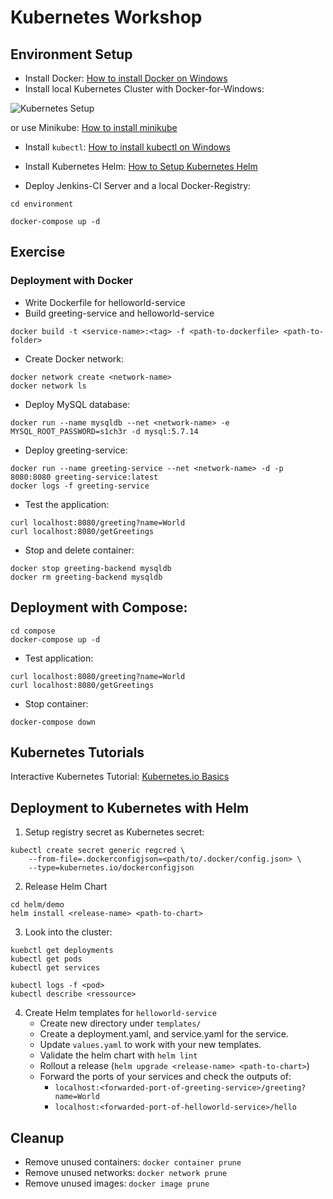 # Kubernetes Workshop



## Environment Setup


* Install Docker: [How to install Docker on Windows](https://www.docker.com/products/docker-desktop)
* Install local Kubernetes Cluster with Docker-for-Windows:

![Kubernetes Setup](https://raw.githubusercontent.com/bdruesedow/kubernetes-workshop/master/lecture/images/kubernetes.PNG)

or use Minikube: [How to install minikube](https://kubernetes.io/docs/tasks/tools/install-minikube/)

* Install `kubectl`: [How to install kubectl on Windows](https://kubernetes.io/de/docs/tasks/tools/install-kubectl/#installation-auf-windows-mit-chocolatey-oder-scoop)

* Install Kubernetes Helm: [How to Setup Kubernetes Helm](https://helm.sh/docs/intro/install/)


* Deploy Jenkins-CI Server and a local Docker-Registry:

```
cd environment
```

```
docker-compose up -d
```

## Exercise

### Deployment with Docker

* Write Dockerfile for helloworld-service
* Build greeting-service and helloworld-service

```
docker build -t <service-name>:<tag> -f <path-to-dockerfile> <path-to-folder>
```

* Create Docker network:

```
docker network create <network-name>
docker network ls
```

* Deploy MySQL database:

```
docker run --name mysqldb --net <network-name> -e MYSQL_ROOT_PASSWORD=s1ch3r -d mysql:5.7.14
```

* Deploy greeting-service:

```
docker run --name greeting-service --net <network-name> -d -p 8080:8080 greeting-service:latest
docker logs -f greeting-service
```

* Test the application:

```
curl localhost:8080/greeting?name=World
curl localhost:8080/getGreetings
```

* Stop and delete container:

```
docker stop greeting-backend mysqldb
docker rm greeting-backend mysqldb
```

## Deployment with Compose:

```
cd compose
docker-compose up -d
```

* Test application:

```
curl localhost:8080/greeting?name=World
curl localhost:8080/getGreetings
```

* Stop container:

```
docker-compose down
```

## Kubernetes Tutorials

Interactive Kubernetes Tutorial: [Kubernetes.io Basics](https://kubernetes.io/de/docs/tutorials/kubernetes-basics/)



## Deployment to Kubernetes with Helm

1. Setup registry secret as Kubernetes secret:

```
kubectl create secret generic regcred \
    --from-file=.dockerconfigjson=<path/to/.docker/config.json> \
    --type=kubernetes.io/dockerconfigjson
```

2. Release Helm Chart

```
cd helm/demo
helm install <release-name> <path-to-chart>
```

3. Look into the cluster:

```
kuebctl get deployments
kubectl get pods
kubectl get services

kubectl logs -f <pod>
kubectl describe <ressource>
```

4. Create Helm templates for `helloworld-service`
    * Create new directory under `templates/`
    * Create a deployment.yaml, and service.yaml for the service.
    * Update `values.yaml` to work with your new templates.
    * Validate the helm chart with `helm lint`
    * Rollout a release (`helm upgrade <release-name> <path-to-chart>`)
    * Forward the ports of your services and check the outputs of:
        * `localhost:<forwarded-port-of-greeting-service>/greeting?name=World`
        * `localhost:<forwarded-port-of-helloworld-service>/hello`



## Cleanup

* Remove unused containers: `docker container prune`
* Remove unused networks: `docker network prune`
* Remove unused images: `docker image prune`
